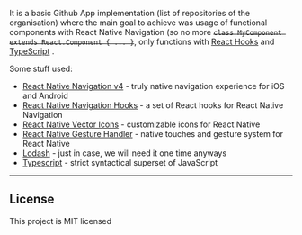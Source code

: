 It is a basic Github App implementation (list of repositories of the organisation) where the main goal to achieve was usage of functional components with React Native Navigation (so no more ~~`class MyComponent extends React.Component { ... }`~~, only functions with [React Hooks](https://reactjs.org/docs/hooks-intro.html) and [TypeScript](https://www.typescriptlang.org/) .

Some stuff used:
- [React Native Navigation v4](https://github.com/wix/react-native-navigation) - truly native navigation experience for iOS and Android
- [React Native Navigation Hooks](https://github.com/underscopeio/react-native-navigation-hooks) - a set of React hooks for React Native Navigation
- [React Native Vector Icons](https://github.com/oblador/react-native-vector-icons) - customizable icons for React Native
- [React Native Gesture Handler](https://github.com/kmagiera/react-native-gesture-handler) - native touches and gesture system for React Native
- [Lodash](https://github.com/lodash/lodash) - just in case, we will need it one time anyways
- [Typescript](https://www.typescriptlang.org/) - strict syntactical superset of JavaScript

-----

## License

This project is MIT licensed
